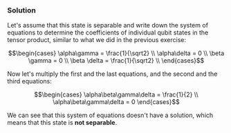 ### Solution

Let's assume that this state is separable and write down the system of equations to determine the coefficients of individual qubit states in the tensor product, similar to what we did in the previous exercise:

$$\begin{cases}
\alpha\gamma = \frac{1}{\sqrt2} \\
\alpha\delta = 0 \\
\beta \gamma = 0 \\
\beta \delta = \frac{1}{\sqrt2} \\
\end{cases}$$

Now let's multiply the first and the last equations, and the second and the third equations:

$$\begin{cases}
\alpha\beta\gamma\delta = \frac{1}{2} \\
\alpha\beta\gamma\delta = 0
\end{cases}$$

We can see that this system of equations doesn't have a solution, which means that this state is **not separable**.
